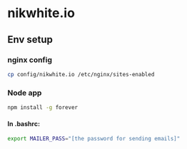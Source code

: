 # nikwhite.io
## Env setup

### nginx config

```bash
cp config/nikwhite.io /etc/nginx/sites-enabled
```

### Node app

```bash
npm install -g forever
```

#### In .bashrc:

```bash
export MAILER_PASS="[the password for sending emails]"
```